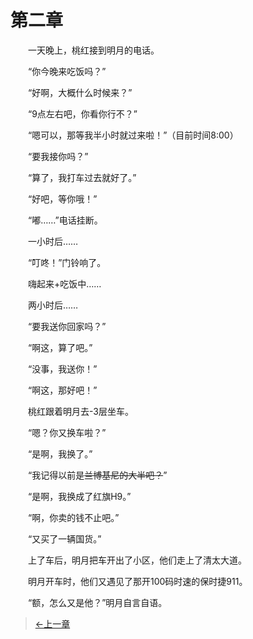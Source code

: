 # 第二章

&#x3000;&#x3000;一天晚上，桃红接到明月的电话。

&#x3000;&#x3000;“你今晚来吃饭吗？”

&#x3000;&#x3000;“好啊，大概什么时候来？”

&#x3000;&#x3000;“9点左右吧，你看你行不？”

&#x3000;&#x3000;“嗯可以，那等我半小时就过来啦！”（目前时间8:00）

&#x3000;&#x3000;“要我接你吗？”

&#x3000;&#x3000;“算了，我打车过去就好了。”

&#x3000;&#x3000;“好吧，等你哦！”

&#x3000;&#x3000;“嘟……”电话挂断。

&#x3000;&#x3000;一小时后……

&#x3000;&#x3000;“叮咚！”门铃响了。

&#x3000;&#x3000;嗨起来+吃饭中……

&#x3000;&#x3000;两小时后……

&#x3000;&#x3000;“要我送你回家吗？”

&#x3000;&#x3000;“啊这，算了吧。”

&#x3000;&#x3000;“没事，我送你！”

&#x3000;&#x3000;“啊这，那好吧！”

&#x3000;&#x3000;桃红跟着明月去-3层坐车。

&#x3000;&#x3000;“嗯？你又换车啦？”

&#x3000;&#x3000;“是啊，我换了。”

&#x3000;&#x3000;“我记得以前是~~兰博基尼的大半吧？~~”

&#x3000;&#x3000;“是啊，我换成了红旗H9。”

&#x3000;&#x3000;“啊，你卖的钱不止吧。”

&#x3000;&#x3000;“又买了一辆国货。”

&#x3000;&#x3000;上了车后，明月把车开出了小区，他们走上了清太大道。

&#x3000;&#x3000;明月开车时，他们又遇见了那开100码时速的保时捷911。

&#x3000;&#x3000;“额，怎么又是他？”明月自言自语。

> [←上一章](/zh-cn/ex2/chapter1.md)
